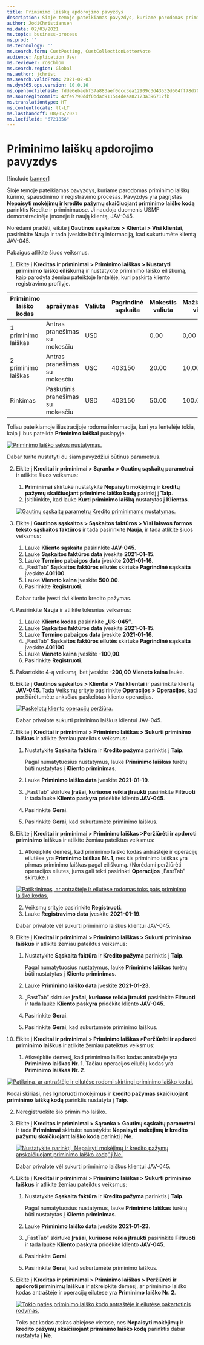 ```yaml
---
title: Priminimo laiškų apdorojimo pavyzdys
description: Šioje temoje pateikiamas pavyzdys, kuriame parodomas priminimo laiškų kūrimo, spausdinimo ir registravimo procesas.
author: JodiChristiansen
ms.date: 02/03/2021
ms.topic: business-process
ms.prod: ''
ms.technology: ''
ms.search.form: CustPosting, CustCollectionLetterNote
audience: Application User
ms.reviewer: roschlom
ms.search.region: Global
ms.author: jchrist
ms.search.validFrom: 2021-02-03
ms.dyn365.ops.version: 10.0.16
ms.openlocfilehash: fdde6ebaebf37a883aef0dcc3ea12909c3d43532d604ff78d708d737b26bc57e
ms.sourcegitcommit: 42fe9790ddf0bdad911544deaa82123a396712fb
ms.translationtype: HT
ms.contentlocale: lt-LT
ms.lasthandoff: 08/05/2021
ms.locfileid: "6721856"
---
```

# <a name="process-collection-letters-example"></a>Priminimo laiškų apdorojimo pavyzdys

[!include [banner](../../includes/banner.md)]

Šioje temoje pateikiamas pavyzdys, kuriame parodomas priminimo laiškų kūrimo, spausdinimo ir registravimo procesas. Pavyzdys yra pagrįstas **Nepaisyti mokėjimų ir kredito pažymų skaičiuojant priminimo laiško kodą** parinktis Kredite ir priminimuose. Ji naudoja duomenis USMF demonstracinėje įmonėje ir naują klientą, JAV-045.

Norėdami pradėti, eikite į **Gautinos sąskaitos \> Klientai \> Visi klientai**, pasirinkite **Nauja** ir tada įveskite būtiną informaciją, kad sukurtumėte klientą JAV-045.

Pabaigus atlikite šiuos veiksmus.

1. Eikite į **Kreditas ir priminimai \> Priminimo laiškas \> Nustatyti priminimo laiško eiliškumą** ir nustatykite priminimo laiško eiliškumą, kaip parodyta žemiau pateiktoje lentelėje, kuri paskirta kliento registravimo profilyje.

|     Priminimo laiško kodas      |     aprašymas                           |     Valiuta      |     Pagrindinė sąskaita        |     Mokestis valiuta     |     Mažiausiai virš        |     Dienos blokuoti      |
|---------------------------------  |---------------------------------------    |-----------------  |-----------------------    |-------------------------- |-----------------------    |---------------------  |
|     1 priminimo laiškas         |     Antras pranešimas su mokesčiu        |     USD           |                           |     0,00                  |     0,00                  |     2                 |
|     2 priminimo laiškas         |     Antras pranešimas su mokesčiu        |     USC           |     403150                |     20.00                 |     10,00                 |     3                 |
|     Rinkimas                    |     Paskutinis pranešimas su mokesčiu         |     USD           |     403150                |     50.00                 |     100.00                |     15                |

Toliau pateikiamoje iliustracijoje rodoma informacija, kuri yra lentelėje tokia, kaip ji bus pateikta **Priminimo laiškai** puslapyje. 

[![Priminimo laiško sekos nustatymas.](./media/Ignore-payments-creditmemos-1.PNG)](./media/Ignore-payments-creditmemos-1.PNG)

 Dabar turite nustatyti du šiam pavyzdžiui būtinus parametrus.

2. Eikite į **Kreditai ir priminimai \> Sąranka \> Gautinų sąskaitų parametrai** ir atlikite šiuos veiksmus:

    1. **Priminimai** skirtuke nustatykite **Nepaisyti mokėjimų ir kreditų pažymų skaičiuojant priminimo laiško kodą** parinktį į **Taip**.
    2. Įsitikinkite, kad lauke **Kurti priminimo laišką** nustatytas į **Klientas**.

    [![Gautinų sąskaitų parametrų Kredito priminimams nustatymas.](./media/Ignore-payments-creditmemos-2.PNG)](./media/Ignore-payments-creditmemos-2.PNG)

3. Eikite į **Gautinos sąskaitos  \> Sąskaitos faktūros \> Visi laisvos formos teksto sąskaitos faktūros** ir tada pasirinkite **Nauja**, ir tada atlikite šiuos veiksmus:

    1. Lauke **Kliento sąskaita** pasirinkite **JAV-045**.
    2. Lauke **Sąskaitos faktūros data** įveskite **2021-01-15**.
    3. Lauke **Termino pabaigos data** įveskite **2021-01-16**.
    4. „FastTab”  **Sąskaitos faktūros eilutės** skirtuke **Pagrindinė sąskaita** įveskite **401100**.
    5. Lauke **Vieneto kaina** įveskite **500.00**.
    6. Pasirinkite **Registruoti**.

    Dabar turite įvesti dvi kliento kredito pažymas.

4. Pasirinkite **Nauja** ir atlikite tolesnius veiksmus:

    1. Lauke **Kliento kodas** pasirinkite **„US-045”**.
    2. Lauke **Sąskaitos faktūros data** įveskite **2021-01-15**.
    3. Lauke **Termino pabaigos data** įveskite **2021-01-16**.
    4. „FastTab”  **Sąskaitos faktūros eilutės** skirtuke **Pagrindinė sąskaita** įveskite **401100**.
    5. Lauke **Vieneto kaina** įveskite **-100,00**.
    6. Pasirinkite **Registruoti**.

5. Pakartokite 4-ą veiksmą, bet įveskite **-200,00** **Vieneto kaina** lauke.
6. Eikite į **Gautinos sąskaitos  \> Klientai \> Visi klientai** ir pasirinkite klientą **JAV-045**. Tada Veiksmų srityje pasirinkite **Operacijos \> Operacijos**, kad peržiūrėtumėte anksčiau paskelbtas kliento operacijas.

    [![Paskelbtų kliento operacijų peržiūra.](./media/Ignore-payments-creditmemos-3.PNG)](./media/Ignore-payments-creditmemos-3.PNG)

    Dabar privalote sukurti priminimo laiškus klientui JAV-045.

7. Eikite į **Kreditai ir priminimai  \> Priminimo laiškas \> Sukurti priminimo laiškus** ir atlikite žemiau pateiktus veiksmus:

    1. Nustatykite **Sąskaita faktūra** ir **Kredito pažyma** parinktis į **Taip**.

        Pagal numatytuosius nustatymus, lauke **Priminimo laiškas** turėtų būti nustatytas į **Kliento priminimas**.

    2. Lauke **Priminimo laiško data** įveskite **2021-01-19**.
    3. „FastTab” skirtuke **Įrašai, kuriuose reikia įtraukti** pasirinkite **Filtruoti** ir tada lauke **Kliento paskyra** pridėkite kliento **JAV-045**.
    4. Pasirinkite **Gerai**.
    5. Pasirinkite **Gerai**, kad sukurtumėte priminimo laiškus.

8. Eikite į **Kreditai ir priminimai  \> Priminimo laiškas \>Peržiūrėti ir apdoroti priminimo laiškus** ir atlikite žemiau pateiktus veiksmus:

    1. Atkreipkite dėmesį, kad priminimo laiško kodas antraštėje ir operacijų eilutėse yra **Priminimo laiškas Nr. 1**, nes šis priminimo laiškas yra pirmas priminimo laiškas pagal eiliškumą. (Norėdami peržiūrėti operacijos eilutes, jums gali tekti pasirinkti **Operacijos** „FastTab” skirtuke.)

   [![Patikrinimas, ar antraštėje ir eilutėse rodomas toks pats priminimo laiško kodas.](./media/Ignore-payments-creditmemos-4.PNG)](./media/Ignore-payments-creditmemos-4.PNG)

    2. Veiksmų srityje pasirinkite **Registruoti**.
    3. Lauke **Registravimo data** įveskite **2021-01-19**.

    Dabar privalote vėl sukurti priminimo laiškus klientui JAV-045.

9. Eikite į **Kreditai ir priminimai  \> Priminimo laiškas \> Sukurti priminimo laiškus** ir atlikite žemiau pateiktus veiksmus:

    1. Nustatykite **Sąskaita faktūra** ir **Kredito pažyma** parinktis į **Taip**.

        Pagal numatytuosius nustatymus, lauke **Priminimo laiškas** turėtų būti nustatytas į **Kliento priminimas**.

    2. Lauke **Priminimo laiško data** įveskite **2021-01-23**.
    3. „FastTab” skirtuke **Įrašai, kuriuose reikia įtraukti** pasirinkite **Filtruoti** ir tada lauke **Kliento paskyra** pridėkite kliento **JAV-045**.
    4. Pasirinkite **Gerai**.
    5. Pasirinkite **Gerai**, kad sukurtumėte priminimo laiškus.

10. Eikite į **Kreditai ir priminimai  \> Priminimo laiškas \>Peržiūrėti ir apdoroti priminimo laiškus** ir atlikite žemiau pateiktus veiksmus:

    1. Atkreipkite dėmesį, kad priminimo laiško kodas antraštėje yra **Priminimo laiškas Nr. 1**. Tačiau operacijos eilučių kodas yra **Priminimo laiškas Nr. 2**.

   [![Patikrina, ar antraštėje ir eilutėse rodomi skirtingi priminimo laiško kodai.](./media/Ignore-payments-creditmemos-5.PNG)](./media/Ignore-payments-creditmemos-5.PNG)

  Kodai skiriasi, nes **Ignoruoti mokėjimus ir kredito pažymas skaičiuojant priminimo laiškų kodą** parinktis nustatyta į **Taip**.

  2. Neregistruokite šio priminimo laiško.

11. Eikite į **Kreditas ir priminimai \> Sąranka \> Gautinų sąskaitų parametrai** ir tada **Priminimai** skirtuke nustatykite **Nepaisyti mokėjimų ir kredito pažymų skaičiuojant laiško kodą** parinktį į **Ne**.

    [![Nustatykite parinktį „Nepaisyti mokėjimų ir kredito pažymų apskaičiuojant priminimo laiško kodą” į Ne.](./media/Ignore-payments-creditmemos-6.PNG)](./media/Ignore-payments-creditmemos-6.PNG)

    Dabar privalote vėl sukurti priminimo laiškus klientui JAV-045.

12. Eikite į **Kreditai ir priminimai  \> Priminimo laiškas \> Sukurti priminimo laiškus** ir atlikite žemiau pateiktus veiksmus:

    1. Nustatykite **Sąskaita faktūra** ir **Kredito pažyma** parinktis į **Taip**.

        Pagal numatytuosius nustatymus, lauke **Priminimo laiškas** turėtų būti nustatytas į **Kliento priminimas**.

    2. Lauke **Priminimo laiško data** įveskite **2021-01-23**.
    3. „FastTab” skirtuke **Įrašai, kuriuose reikia įtraukti** pasirinkite **Filtruoti** ir tada lauke **Kliento paskyra** pridėkite kliento **JAV-045**.
    4. Pasirinkite **Gerai**.
    5. Pasirinkite **Gerai**, kad sukurtumėte priminimo laiškus.

13. Eikite į **Kreditas ir priminimai \> Priminimo laiškas \> Peržiūrėti ir apdoroti priminimų laiškus** ir atkreipkite dėmesį, ar priminimo laiško kodas antraštėje ir operacijų eilutėse yra **Priminimo laiško Nr. 2**.

    [![Tokio paties priminimo laiško kodo antraštėje ir eilutėse pakartotinis rodymas.](./media/Ignore-payments-creditmemos-7.PNG)](./media/Ignore-payments-creditmemos-7.PNG)

    Toks pat kodas atsiras abiejose vietose, nes **Nepaisyti mokėjimų ir kredito pažymų skaičiuojant priminimo laiško kodą** parinktis dabar nustatyta į **Ne**.
